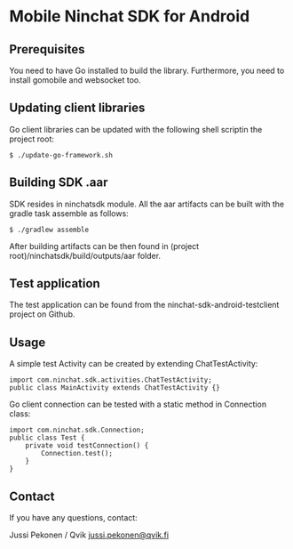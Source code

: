 # Mobile Ninchat SDK for Android

## Prerequisites

You need to have Go installed to build the library. Furthermore, you need to install gomobile and websocket too.

## Updating client libraries

Go client libraries can be updated with the following shell scriptin the project root:

    $ ./update-go-framework.sh

## Building SDK .aar

SDK resides in ninchatsdk module. All the aar artifacts can be built with the gradle task assemble as follows:

    $ ./gradlew assemble

After building artifacts can be then found in (project root)/ninchatsdk/build/outputs/aar folder.

## Test application

The test application can be found from the ninchat-sdk-android-testclient project on Github.

## Usage

A simple test Activity can be created by extending ChatTestActivity:

    import com.ninchat.sdk.activities.ChatTestActivity;
    public class MainActivity extends ChatTestActivity {}

Go client connection can be tested with a static method in Connection class:

    import com.ninchat.sdk.Connection;
    public class Test {
        private void testConnection() {
            Connection.test();
        }
    }

## Contact
If you have any questions, contact:

Jussi Pekonen / Qvik jussi.pekonen@qvik.fi
